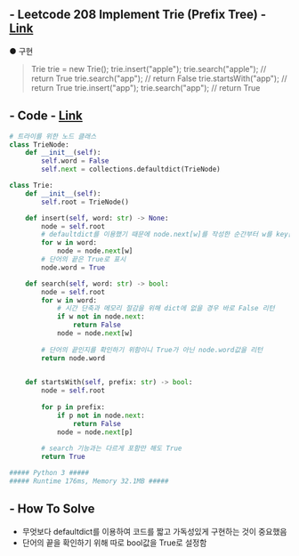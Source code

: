 ## - Leetcode 208 Implement Trie (Prefix Tree) - [Link](https://leetcode.com/problems/implement-trie-prefix-tree/)
● 구현  
> Trie trie = new Trie();
> trie.insert("apple");
> trie.search("apple");   // return True
> trie.search("app");     // return False
> trie.startsWith("app"); // return True
> trie.insert("app");
> trie.search("app");     // return True

## - Code - [Link](https://github.com/imtaesuu/AlgorithmPractice_with_Python/blob/main/Trie/Leecode_208/Leecode_208.py)

```python
# 트라이를 위한 노드 클래스
class TrieNode:
    def __init__(self):
        self.word = False
        self.next = collections.defaultdict(TrieNode)

class Trie:
    def __init__(self):
        self.root = TrieNode()

    def insert(self, word: str) -> None:
        node = self.root
        # defaultdict를 이용했기 때문에 node.next[w]를 작성한 순간부터 w를 key값으로 가지는 해쉬 생성
        for w in word:
            node = node.next[w]
        # 단어의 끝은 True로 표시
        node.word = True

    def search(self, word: str) -> bool:
        node = self.root
        for w in word:
            # 시간 단축과 메모리 절감을 위해 dict에 없을 경우 바로 False 리턴
            if w not in node.next:
                return False
            node = node.next[w]
        
        # 단어의 끝인지를 확인하기 위함이니 True가 아닌 node.word값을 리턴
        return node.word
            

    def startsWith(self, prefix: str) -> bool:
        node = self.root
        
        for p in prefix:
            if p not in node.next:
                return False
            node = node.next[p]
    
        # search 기능과는 다르게 포함만 해도 True
        return True

##### Python 3 #####
##### Runtime 176ms, Memory 32.1MB #####
```

## - **How To Solve**
- 무엇보다 defaultdict를 이용하여 코드를 짧고 가독성있게 구현하는 것이 중요했음
- 단어의 끝을 확인하기 위해 따로 bool값을 True로 설정함
